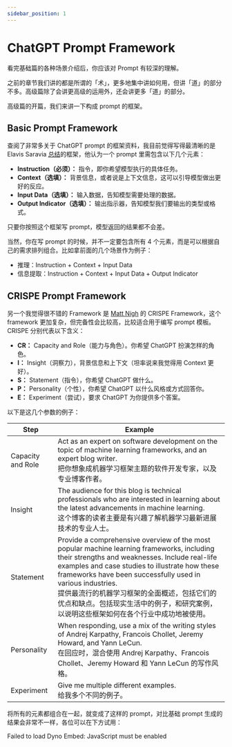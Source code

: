 ```yaml
---
sidebar_position: 1
---
```


# ChatGPT Prompt Framework

<head>
  <script defer="defer" src="https://embed.trydyno.com/embedder.js"></script>
  <link href="https://embed.trydyno.com/embedder.css" rel="stylesheet" />
</head>


看完基础篇的各种场景介绍后，你应该对 Prompt 有较深的理解。

之前的章节我们讲的都是所谓的「术」，更多地集中讲如何用，但讲「道」的部分不多。高级篇除了会讲更高级的运用外，还会讲更多「道」的部分。

高级篇的开篇，我们来讲一下构成 prompt 的框架。

## Basic Prompt Framework

查阅了非常多关于 ChatGPT prompt 的框架资料，我目前觉得写得最清晰的是 Elavis Saravia [总结](https://github.com/dair-ai/Prompt-Engineering-Guide/blob/main/guides/prompts-intro.md)的框架，他认为一个 prompt 里需包含以下几个元素：

- **Instruction（必须）：** 指令，即你希望模型执行的具体任务。
- **Context（选填）：** 背景信息，或者说是上下文信息，这可以引导模型做出更好的反应。
- **Input Data（选填）：** 输入数据，告知模型需要处理的数据。
- **Output Indicator（选填）：** 输出指示器，告知模型我们要输出的类型或格式。

只要你按照这个框架写 prompt，模型返回的结果都不会差。

当然，你在写 prompt 的时候，并不一定要包含所有 4 个元素，而是可以根据自己的需求排列组合。比如拿前面的几个场景作为例子：

- 推理：Instruction + Context + Input Data
- 信息提取：Instruction + Context + Input Data + Output Indicator

## CRISPE Prompt Framework

另一个我觉得很不错的 Framework 是 [Matt Nigh](https://github.com/mattnigh/ChatGPT3-Free-Prompt-List) 的 CRISPE Framework，这个 framework 更加复杂，但完备性会比较高，比较适合用于编写 prompt 模板。CRISPE 分别代表以下含义：

- **CR：** Capacity and Role（能力与角色）。你希望 ChatGPT 扮演怎样的角色。
- **I：** Insight（洞察力），背景信息和上下文（坦率说来我觉得用 Context 更好）。
- **S：** Statement（指令），你希望 ChatGPT 做什么。
- **P：** Personality（个性），你希望 ChatGPT 以什么风格或方式回答你。
- **E：** Experiment（尝试），要求 ChatGPT 为你提供多个答案。

以下是这几个参数的例子：

| **Step**          | **Example**                          |
| ----------------- | ------------------------------ |
| Capacity and Role | Act as an expert on software development on the topic of machine learning frameworks, and an expert blog writer.<br/>把你想象成机器学习框架主题的软件开发专家，以及专业博客作者。                                                                                                                                                                                    |
| Insight           | The audience for this blog is technical professionals who are interested in learning about the latest advancements in machine learning.<br/>这个博客的读者主要是有兴趣了解机器学习最新进展技术的专业人士。                                                                                                                                                            |
| Statement         | Provide a comprehensive overview of the most popular machine learning frameworks, including their strengths and weaknesses. Include real-life examples and case studies to illustrate how these frameworks have been successfully used in various industries.<br/>提供最流行的机器学习框架的全面概述，包括它们的优点和缺点。包括现实生活中的例子，和研究案例，以说明这些框架如何在各个行业中成功地被使用。 |
| Personality       | When responding, use a mix of the writing styles of Andrej Karpathy, Francois Chollet, Jeremy Howard, and Yann LeCun.<br/>在回应时，混合使用 Andrej Karpathy、Francois Chollet、Jeremy Howard 和 Yann LeCun 的写作风格。                                                                                                                                 |
| Experiment        | Give me multiple different examples.<br/>给我多个不同的例子。                                                                                                                                                                                                                                                                                    |

将所有的元素都组合在一起，就变成了这样的 prompt，对比基础 prompt 生成的结果会非常不一样，各位可以在下方试用：

<div trydyno-embed="" openai-model="text-davinci-003" initial-prompt="Act as an expert on software development on the topic of machine learning frameworks, and an expert blog writer.The audience for this blog is technical professionals who are interested in learning about the latest advancements in machine learning.Provide a comprehensive overview of the most popular machine learning frameworks, including their strengths and weaknesses. Include real-life examples and case studies to illustrate how these frameworks have been successfully used in various industries.When responding, use a mix of the writing styles of Andrej Karpathy, Francois Chollet, Jeremy Howard, and Yann LeCun.Give me multiple different examples." initial-response="" max-tokens="256" box-rows="3" model-temp="0.7" top-p="1">
    <noscript>Failed to load Dyno Embed: JavaScript must be enabled</noscript>
</div>


